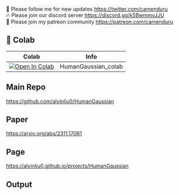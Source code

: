 🐣 Please follow me for new updates https://twitter.com/camenduru <br />
🔥 Please join our discord server https://discord.gg/k5BwmmvJJU <br />
🥳 Please join my patreon community https://patreon.com/camenduru <br />

## 🦒 Colab

| Colab | Info
| --- | --- |
[![Open In Colab](https://colab.research.google.com/assets/colab-badge.svg)](https://colab.research.google.com/github/camenduru/HumanGaussian-colab/blob/main/HumanGaussian_colab.ipynb) | HumanGaussian_colab

## Main Repo
https://github.com/alvinliu0/HumanGaussian

## Paper
https://arxiv.org/abs/2311.17061

## Page
https://alvinliu0.github.io/projects/HumanGaussian

## Output

